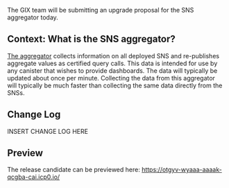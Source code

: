 The GIX team will be submitting an upgrade proposal for the SNS aggregator today.

## Context: What is the SNS aggregator?
[The aggregator](https://3r4gx-wqaaa-aaaaq-aaaia-cai.ic0.app/) collects information on all deployed SNS and re-publishes aggregate values as certified query calls. This data is intended for use by any canister that wishes to provide dashboards. The data will typically be updated about once per minute. Collecting the data from this aggregator will typically be much faster than collecting the same data directly from the SNSs.

## Change Log
INSERT CHANGE LOG HERE

## Preview
The release candidate can be previewed here: https://otgyv-wyaaa-aaaak-qcgba-cai.icp0.io/

